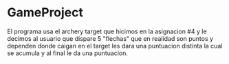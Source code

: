 # GameProject
El programa usa el archery target que hicimos en la asignacion #4 y le decimos al usuario que dispare 5 "flechas" que en realidad son puntos y dependen donde caigan en el target les dara una puntuacion distinta la cual se acumula y al final le da una puntuacion.
